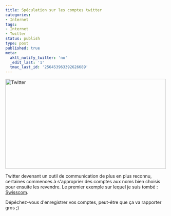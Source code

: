 ```yaml
---
title: Spéculation sur les comptes twitter
categories:
- Internet
tags:
- Internet
- Twitter
status: publish
type: post
published: true
meta:
  aktt_notify_twitter: 'no'
  _edit_last: '1'
  tmac_last_id: '256453963392626689'
---
```

<img class="alignnone size-full wp-image-1071" title="Twitter" src="https://dlgjp9x71cipk.cloudfront.net/2009/03/twitter.png" alt="Twitter" width="500" height="281" />

Twitter devenant un outil de communication de plus en plus reconnu, certaines commences à s'approprier des comptes aux noms bien choisis pour ensuite les revendre. Le premier exemple sur lequel je suis tombé : <a title="Compte twitter de Swisscom" href="https://www.twitter.com/swisscom/">Swisscom</a>.

Dépêchez-vous d'enregistrer vos comptes, peut-être que ça va rapporter gros ;)
